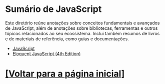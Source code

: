 # Sumário de JavaScript

Este diretório reúne anotações sobre conceitos fundamentais e avançados de JavaScript, além de anotações sobre bibliotecas, ferramentas e outros tópicos relacionados ao seu ecossistema. Inclui também resumos de livros e de materiais de referência, como guias e documentações.

- [JavaScript](./1-javascript/javascript.md)
- [Eloquent JavaScript (4th Edition)]()

# [[Voltar para a página inicial]](../README.md)
